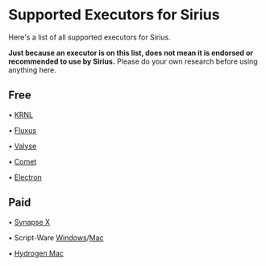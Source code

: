 # Supported Executors for Sirius

Here's a list of all supported executors for Sirius.

**Just because an executor is on this list, does not mean it is endorsed or recommended to use by Sirius.**
Please do your own research before using anything here.

## Free

• [KRNL](https://krnl.place)

• [Fluxus](https://fluxteam.net)

• [Valyse](https://valyse.net)

• [Comet](https://cometrbx.xyz/)

• [Electron](https://ryos.lol/)

## Paid

• [Synapse X](https://x.synapse.to)

• Script-Ware [Windows](https://script-ware.com/w)/[Mac](https://script-ware.com/m)

• [Hydrogen Mac](https://hydrogen.sh/)
